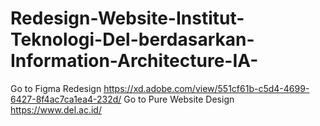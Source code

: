 # Redesign-Website-Institut-Teknologi-Del-berdasarkan-Information-Architecture-IA-

Go to Figma Redesign https://xd.adobe.com/view/551cf61b-c5d4-4699-6427-8f4ac7ca1ea4-232d/
Go to Pure Website Design https://www.del.ac.id/

